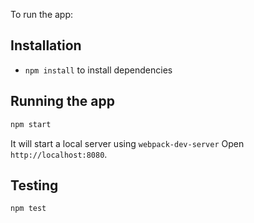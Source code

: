 To run the app:

## Installation

* `npm install` to install dependencies

## Running the app

```bash
npm start
```

It will start a local server using `webpack-dev-server` 
Open `http://localhost:8080`.

## Testing

 `npm test`
